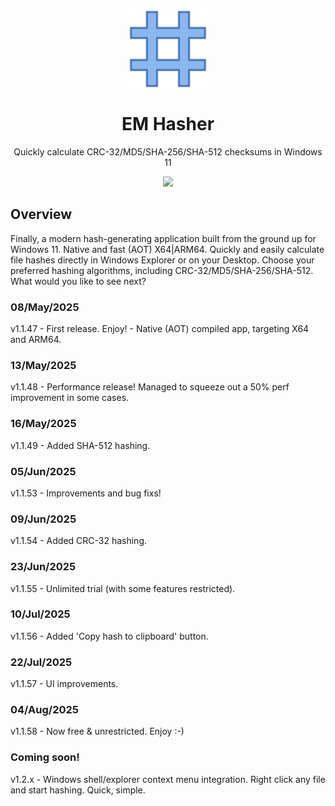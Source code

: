 <p align="center">
  <img width="128" align="center" src="images/AppLogo80x80.png">
</p>
<h1 align="center">
  EM Hasher
</h1>
<p align="center">
  Quickly calculate CRC-32/MD5/SHA-256/SHA-512 checksums in Windows 11
</p>

<p align="center">
  <a href="https://apps.microsoft.com/detail/9NZZHH7X25CG?referrer=appbadge&launch=true&cid=github&mode=full">
	  <img src="https://get.microsoft.com/images/en-us%20dark.svg" width="400"/>
  </a>
</p>

## Overview

Finally, a modern hash-generating application built from the ground up for Windows 11. Native and fast (AOT) X64|ARM64. Quickly and easily calculate file hashes directly in Windows Explorer or on your Desktop. Choose your preferred hashing algorithms, including CRC-32/MD5/SHA-256/SHA-512. What would you like to see next?

### 08/May/2025
v1.1.47 - First release. Enjoy! - Native (AOT) compiled app, targeting X64 and ARM64.

### 13/May/2025
v1.1.48 - Performance release! Managed to squeeze out a 50% perf improvement in some cases.

### 16/May/2025
v1.1.49 - Added SHA-512 hashing.

### 05/Jun/2025
v1.1.53 - Improvements and bug fixs!

### 09/Jun/2025
v1.1.54 - Added CRC-32 hashing.

### 23/Jun/2025 ###
v1.1.55 - Unlimited trial (with some features restricted).

### 10/Jul/2025 ###
v1.1.56 - Added 'Copy hash to clipboard' button.

### 22/Jul/2025 ###
v1.1.57 - UI improvements.

### 04/Aug/2025 ###
v1.1.58 - Now free & unrestricted. Enjoy :-)

### Coming soon!
v1.2.x - Windows shell/explorer context menu integration. Right click any file and start hashing. Quick, simple.

